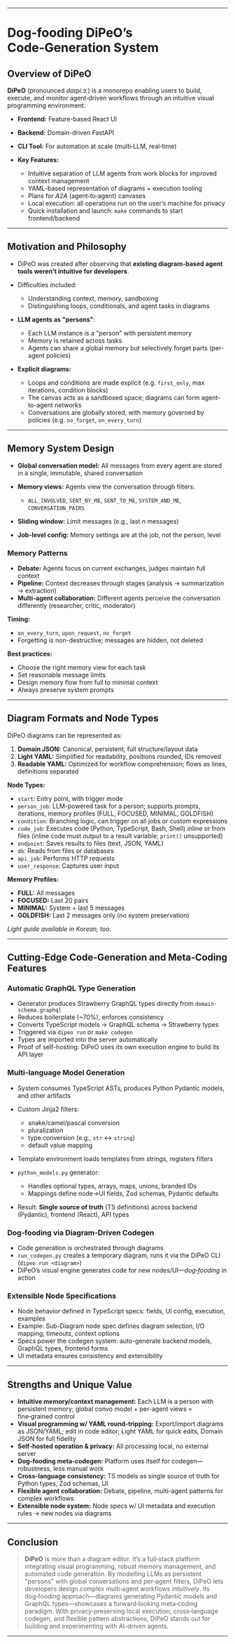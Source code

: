 
---

# Dog‑fooding DiPeO’s Code‑Generation System

## Overview of DiPeO

**DiPeO** (pronounced *daɪpiːɔː*) is a monorepo enabling users to build, execute, and monitor agent‑driven workflows through an intuitive visual programming environment.

* **Frontend:** Feature-based React UI
* **Backend:** Domain-driven FastAPI
* **CLI Tool:** For automation at scale (multi‑LLM, real‑time)
* **Key Features:**

  * Intuitive separation of LLM agents from work blocks for improved context management
  * YAML-based representation of diagrams + execution tooling
  * Plans for *A2A* (agent‑to‑agent) canvases
  * Local execution: all operations run on the user’s machine for privacy
  * Quick installation and launch: `make` commands to start frontend/backend

---

## Motivation and Philosophy

* DiPeO was created after observing that **existing diagram-based agent tools weren’t intuitive for developers**.
* Difficulties included:

  * Understanding context, memory, sandboxing
  * Distinguishing loops, conditionals, and agent tasks in diagrams
* **LLM agents as "persons"**:

  * Each LLM instance is a "person" with persistent memory
  * Memory is retained across tasks
  * Agents can share a global memory but selectively forget parts (per-agent policies)
* **Explicit diagrams:**

  * Loops and conditions are made explicit (e.g. `first_only`, max iterations, condition blocks)
  * The canvas acts as a sandboxed space; diagrams can form agent-to-agent networks
  * Conversations are globally stored, with memory governed by policies (e.g. `no_forget`, `on_every_turn`)

---

## Memory System Design

* **Global conversation model:** All messages from every agent are stored in a single, immutable, shared conversation
* **Memory views:** Agents view the conversation through filters:

  * `ALL_INVOLVED`, `SENT_BY_ME`, `SENT_TO_ME`, `SYSTEM_AND_ME`, `CONVERSATION_PAIRS`
* **Sliding window:** Limit messages (e.g., last *n* messages)
* **Job-level config:** Memory settings are at the job, not the person, level

### Memory Patterns

* **Debate:** Agents focus on current exchanges, judges maintain full context
* **Pipeline:** Context decreases through stages (analysis → summarization → extraction)
* **Multi-agent collaboration:** Different agents perceive the conversation differently (researcher, critic, moderator)

**Timing:**

* `on_every_turn`, `upon_request`, `no_forget`
* Forgetting is non-destructive; messages are hidden, not deleted

**Best practices:**

* Choose the right memory view for each task
* Set reasonable message limits
* Design memory flow from full to minimal context
* Always preserve system prompts

---

## Diagram Formats and Node Types

DiPeO diagrams can be represented as:

1. **Domain JSON:** Canonical, persistent, full structure/layout data
2. **Light YAML:** Simplified for readability, positions rounded, IDs removed
3. **Readable YAML:** Optimized for workflow comprehension; flows as lines, definitions separated

**Node Types:**

* `start`: Entry point, with trigger mode
* `person_job`: LLM-powered task for a person; supports prompts, iterations, memory profiles (FULL, FOCUSED, MINIMAL, GOLDFISH)
* `condition`: Branching logic, can trigger on all jobs or custom expressions
* `code_job`: Executes code (Python, TypeScript, Bash, Shell) inline or from files (inline code must output to a result variable; `print()` unsupported)
* `endpoint`: Saves results to files (text, JSON, YAML)
* `db`: Reads from files or databases
* `api_job`: Performs HTTP requests
* `user_response`: Captures user input

**Memory Profiles:**

* **FULL:** All messages
* **FOCUSED:** Last 20 pairs
* **MINIMAL:** System + last 5 messages
* **GOLDFISH:** Last 2 messages only (no system preservation)

*Light guide available in Korean, too*.

---

## Cutting‑Edge Code‑Generation and Meta‑Coding Features

### Automatic GraphQL Type Generation

* Generator produces Strawberry GraphQL types directly from `domain-schema.graphql`
* Reduces boilerplate (\~70%), enforces consistency
* Converts TypeScript models → GraphQL schema → Strawberry types
* Triggered via `dipeo run` or `make codegen`
* Types are imported into the server automatically
* Proof of self-hosting: DiPeO uses its own execution engine to build its API layer

### Multi-language Model Generation

* System consumes TypeScript ASTs, produces Python Pydantic models, and other artifacts
* Custom Jinja2 filters:

  * snake/camel/pascal conversion
  * pluralization
  * type conversion (e.g., `str` ↔ `string`)
  * default value mapping
* Template environment loads templates from strings, registers filters
* `python_models.py` generator:

  * Handles optional types, arrays, maps, unions, branded IDs
  * Mappings define node→UI fields, Zod schemas, Pydantic defaults
* Result: **Single source of truth** (TS definitions) across backend (Pydantic), frontend (React), API types

### Dog‑fooding via Diagram‑Driven Codegen

* Code generation is orchestrated through diagrams
* `run_codegen.py` creates a temporary diagram, runs it via the DiPeO CLI (`dipeo run <diagram>`)
* DiPeO’s visual engine generates code for new nodes/UI—*dog‑fooding* in action

### Extensible Node Specifications

* Node behavior defined in TypeScript specs: fields, UI config, execution, examples
* Example: Sub-Diagram node spec defines diagram selection, I/O mapping, timeouts, context options
* Specs power the codegen system: auto-generate backend models, GraphQL types, frontend forms
* UI metadata ensures consistency and extensibility

---

## Strengths and Unique Value

* **Intuitive memory/context management:** Each LLM is a person with persistent memory; global convo model + per-agent views = fine‑grained control
* **Visual programming w/ YAML round‑tripping:** Export/import diagrams as JSON/YAML; edit in code editor; Light YAML for quick edits, Domain JSON for full fidelity
* **Self‑hosted operation & privacy:** All processing local, no external server
* **Dog‑fooding meta‑codegen:** Platform uses itself for codegen—robustness, less manual work
* **Cross‑language consistency:** TS models as single source of truth for Python types, Zod schemas, UI
* **Flexible agent collaboration:** Debate, pipeline, multi-agent patterns for complex workflows
* **Extensible node system:** Node specs w/ UI metadata and execution rules → new nodes via diagrams

---

## Conclusion

> **DiPeO** is more than a diagram editor.
> It’s a full‑stack platform integrating visual programming, robust memory management, and automated code generation. By modelling LLMs as persistent "persons" with global conversations and per‑agent filters, DiPeO lets developers design complex multi‑agent workflows *intuitively*. Its dog‑fooding approach—diagrams generating Pydantic models and GraphQL types—showcases a forward‑looking meta‑coding paradigm. With privacy‑preserving local execution, cross‑language codegen, and flexible pattern abstractions, DiPeO stands out for building and experimenting with AI-driven agents.

---
